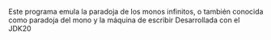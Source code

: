 Este programa emula la paradoja de los monos infinitos, o también conocida como paradoja del mono y la máquina de escribir
Desarrollada con el JDK20
